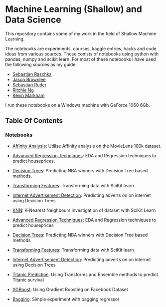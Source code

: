 # Machine Learning (Shallow) and Data Science

This repository contains some of my work in the field of Shallow Machine Learning.

The notebooks are experiments, courses, kaggle entries, hacks and code ideas from various sources.  These conists of notebooks using python with pandas, numpy and scikit learn.  For most of these notebooks I have used the following sources as my guide:

- [Sebastian Raschka](https://sebastianraschka.com/books.html)
- [Jason Brownlee](https://machinelearningmastery.com)
- [Sebastian Ruder](http://ruder.io/optimizing-gradient-descent/)
- [Ritchie Ng](https://www.ritchieng.com/)
- [Kevin Markham](https://www.youtube.com/user/dataschool)

I run these notebooks on a Windows machine with GeForce 1060 6Gb.   

## Table Of Contents

### Notebooks

* [Affinity Analysis](https://github.com/riched158/Machine-Learning-Shallow/blob/master/AffinityAnalysis.ipynb): Utilise Affinity analysis on the MovieLens 100k dataset.
* [Advanced Regression Techniques](https://github.com/riched158/Machine-Learning-Shallow/blob/master/Ames_Housing1.ipynb): EDA and Regression techniques to predict houseprices.
* [Decision Trees](https://github.com/riched158/Machine-Learning-Shallow/blob/master/DTs_and_Feature_Engineeering.ipynb): Predicting NBA winners with Decision Tree based methods.
* [Transforming Features](https://github.com/riched158/Machine-Learning-Shallow/blob/master/FeaturesAndTransformers.ipynb): Transforming data with SciKit learn.
* [Internet Advertisement Detection](https://github.com/riched158/Machine-Learning-Shallow/blob/master/FeaturesAndTransformers2.ipynb): Predicting adverts on on internet using Decision Trees
* [KNN](https://github.com/riched158/Machine-Learning-Shallow/blob/master/KNN.ipynb): K-Nearest Neighbours investigation of dataset with SciKit Learn 

* [Advanced Regression Techniques](https://github.com/riched158/Machine-Learning-Shallow/blob/master/Ames_Housing1.ipynb): EDA and Regression techniques to predict houseprices
* [Decision Trees](https://github.com/riched158/Machine-Learning-Shallow/blob/master/DTs_and_Feature_Engineeering.ipynb): Predicting NBA winners with Decision Tree based methods
* [Transforming Features](https://github.com/riched158/Machine-Learning-Shallow/blob/master/FeaturesAndTransformers.ipynb): Transforming data with SciKit learn
* [Internet Advertisement Detection](https://github.com/riched158/Machine-Learning-Shallow/blob/master/FeaturesAndTransformers2.ipynb): Predicting adverts on on internet using Decision Trees
* [Titanic Prediction](https://github.com/riched158/Machine-Learning-Shallow/blob/master/TitanicPipelines.ipynb): Using Transforms and Ensemble methods to predict Titanic survival
* [XGBoost](https://github.com/riched158/Machine-Learning-Shallow/blob/master/XGBoostTutorial.ipynb): Using Gradient Boosting on Facebook Dataset

* [Bagging](https://github.com/riched158/Machine-Learning-Shallow/blob/master/Bagging%20Regressor.ipynb): Simple experiment with bagging regressor 

